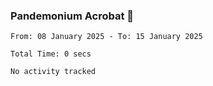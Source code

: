 ### Pandemonium Acrobat 🤸

<!--START_SECTION:waka-->

```all_time
From: 08 January 2025 - To: 15 January 2025

Total Time: 0 secs

No activity tracked
```

<!--END_SECTION:waka-->
